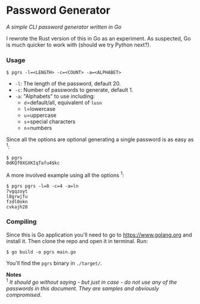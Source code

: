 # Password Generator

*A simple CLI password generator written in Go*

I rewrote the Rust version of this in Go as an experiment. As suspected, Go is much quicker
to work with (should we try Python next?).

### Usage
```
$ pgrs -l=<LENGTH> -c=<COUNT> -a=<ALPHABET>
```

- `-l`: The length of the password, default 20.
- `-c`: Number of passwords to generate, default 1.
- `-a`: "Alphabets" to use including:
  - `d`=default/all, equivalent of `lusn`
  - `l`=lowercase
  - `u`=uppercase
  - `s`=special characters
  - `n`=numbers

Since all the options are optional generating a single password is as easy as  <sup>1</sup>:
```
$ pgrs
0dKQf0XGXKIqTafu4$kc
```

A more involved example using all the options <sup>1</sup>:
```
$ pgrs pgrs -l=8 -c=4 -a=ln
7vgqzoyt
l8grwjfu
fzdl0okn
cvkajh28
```

### Compiling

Since this is Go application you'll need to go to https://www.golang.org and install it. Then clone the repo and open it in terminal. Run:

 ```
 $ go build -o pgrs main.go
 ```

You'll find the `pgrs` binary in `./target/`.

**Notes**  
<sup>1</sup> *It should go without saying - but just in case - do not use any of
the passwords in this document. They are samples and obviously compromised.*

